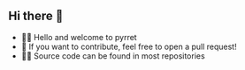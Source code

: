 ## Hi there 👋

- 🙋‍♀️ Hello and welcome to pyrret
- 🌈 If you want to contribute, feel free to open a pull request!
- 👩‍💻 Source code can be found in most repositories
